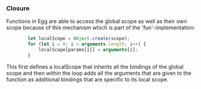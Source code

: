 ### Closure

Functions in Egg are able to access the global scope as well as their
own scope because of this mechanism which is part of the
'fun'-implementation:

```js
        let localScope = Object.create(scope);
        for (let i = 0; i < arguments.length; i++) {
            localScope[params[i]] = arguments[i];
        }
```

This first defines a localScope that inherits all the bindings of the
global scope and then within the loop adds all the arguments that are
given to the function as additional bindings that are specific to its
local scope.
